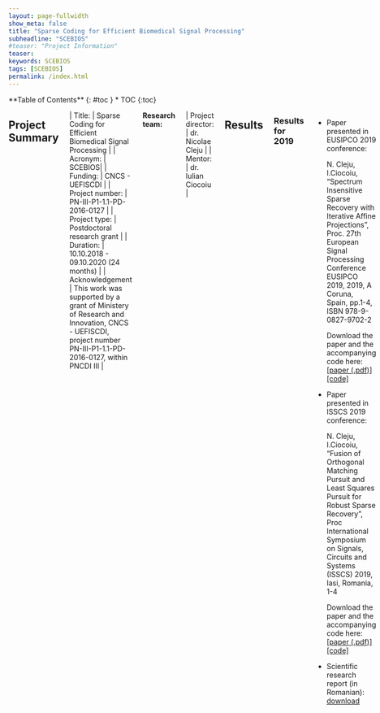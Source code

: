 ```yaml
---
layout: page-fullwidth
show_meta: false
title: "Sparse Coding for Efficient Biomedical Signal Processing"
subheadline: "SCEBIOS"
#teaser: "Project Information"
teaser:
keywords: SCEBIOS
tags: [SCEBIOS]
permalink: /index.html
---
```


<div class="row">
<div class="medium-4 medium-push-8 columns" markdown="1">
<div class="panel radius" markdown="1">
**Table of Contents**
{: #toc }
*  TOC
{:toc}
</div>
</div><!-- /.medium-4.columns -->


<div class="medium-8 medium-pull-4 columns" markdown="1">

## Project Summary

| Title: | Sparse Coding for Efficient Biomedical Signal Processing |
| Acronym: | SCEBIOS|
| Funding: | CNCS - UEFISCDI | 
| Project number: | PN-III-P1-1.1-PD-2016-0127 |
| Project type: | Postdoctoral research grant |
| Duration: | 10.10.2018 -  09.10.2020 (24 months) |
| Acknowledgement | This work was supported by a grant of Ministery of Research and Innovation, CNCS - UEFISCDI, project number PN-III-P1-1.1-PD-2016-0127, within PNCDI III |

**Research team:**

| Project director: | dr. Nicolae Cleju |
| Mentor: | dr. Iulian Ciocoiu |


## Results 

### Results for 2019

- Paper presented in EUSIPCO 2019 conference: 

	N. Cleju, I.Ciocoiu, “Spectrum Insensitive Sparse Recovery with Iterative Affine Projections”,
	Proc. 27th European Signal Processing Conference EUSIPCO 2019, 2019, A Coruna, Spain,
	pp.1-4, ISBN 978-9-0827-9702-2
	
	Download the paper and the accompanying code here: [[paper (.pdf)]]({{site.url}}/{{site.storagefolder}}/2019_Paper_IAP.pdf) [[code]](https://github.com/nikcleju/code_paper_IterativeAffineProjections)

- Paper presented in ISSCS 2019 conference: 

	N. Cleju, I.Ciocoiu, “Fusion of Orthogonal Matching Pursuit and Least Squares Pursuit for
	Robust Sparse Recovery”, Proc International Symposium on Signals, Circuits and Systems
	(ISSCS) 2019, Iasi, Romania, 1-4	
	
	Download the paper and the accompanying code here: [[paper (.pdf)]]({{site.url}}/{{site.storagefolder}}/2019_Paper_OMPLSP.pdf) [[code]](https://github.com/nikcleju/code_paper_FusionOMPLSP)

- Scientific research report (in Romanian): [download]({{site.url}}/{{site.storagefolder}}/Raport2019.pdf)

### Results for 2018

- Scientific research report (in Romanian): [download]({{site.url}}/{{site.storagefolder}}/Raport2018.pdf)


## Abstract

The proposed project aims to develop, implement and validate new algorithms for biomedical signal processing and classification, focusing especially on ECG signals, using methods emerging from the theory of sparse coding.

Sparse coding is a promising tool in signal processing, and consists of representing data using a small set of signals from a fixed or adaptive overcomplete dictionary. These compact representations can be exploited in various applications for more efficient acquisition, processing, or serve as features for signal classification. The literature on sparse coding and its applications, especially compressed sensing, is extensive, and there have been many algorithm developed for common tasks like coding and dictionary learning

For ECG signal processing, sparse coding is a promising approach for some emerging application with strict efficiency and accuracy requirements, e.g. wearable medical devices for long-term ECG monitoring, for monitoring driver state for increased automotive safety, and for person identification based on ECG biometric traits. Sparse coding theory is well positioned as a solution for these technical challenges, due to its inherent efficiency in representation and the possibility of learning dictionaries of characteristic features.

The main objectives of the project are to design, implement and evaluate solutions for identifying different pathologies of the heart and for person identification, based on sparse coding of ECG data with dictionaries of characteristic features. The algorithms will be integrated in an open-source software library. The dissemination of the results will be done via publishing in indexed journals and high-quality conferences. The project is planned for 24 months.


## Objectives

The main topic of the project is using sparse coding techniques for enhanced processing and classification of medical signals, focusing especially on ECG signals. This involves working along
two directions: (i) design good dictionaries for sparse and accurate representation of the data, and (ii) develop algorithms which rely on the sparse representations for improved signal processing tasks, e.g. segmentation, denoising or classification of the data. To this end, we define the following particular objectives:

* O1. Perform review of the state-of-the-art sparse representation models and applications used in medical signal processing, and especially for processing ECG signals
* O2. Design, implement and evaluate a solution for identifying different pathologies of the heart, based on ECG sparse coding using dictionaries of discriminative features
* O3. Design, implement and evaluate a solution for person identification using ECG sparse coding with dictionaries of biometrical traits extracted from the ECG signal acquired from chest, finger or hand palm 
* O4. Investigate extensions of the current sparse models: use alternative sparse models, joint analysis of multi-channel ECG signals, or fusing signals acquired from multiple sensors
* O5. Integrate the developed algorithms into an open-source software library and publish it online
* O6. Disseminate the research results through papers at international conferences and JCR indexed journals

## Estimated results
- 1 journal paper in a JCR indexed journal.
- 2 conference papers in international conferences.
- Technical reports following the completion of each project stage, and a final technical report at project finalization

## Research team

1. Project director: dr. Nicolae Cleju
2. Research mentor: dr. Iulian Ciocoiu 


